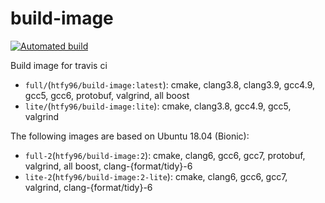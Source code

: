 # build-image
[![Automated build](https://img.shields.io/docker/automated/htfy96/build-image.svg)](https://hub.docker.com/r/htfy96/build-image/)

Build image for travis ci

- `full/`(`htfy96/build-image:latest`): cmake, clang3.8, clang3.9, gcc4.9, gcc5, gcc6, protobuf, valgrind, all boost
- `lite/`(`htfy96/build-image:lite`): cmake, clang3.8, gcc4.9, gcc5, valgrind

The following images are based on Ubuntu 18.04 (Bionic):
- `full-2`(`htfy96/build-image:2`): cmake, clang6, gcc6, gcc7, protobuf, valgrind, all boost, clang-{format/tidy}-6
- `lite-2`(`htfy96/build-image:2-lite`): cmake, clang6, gcc6, gcc7, valgrind, clang-{format/tidy}-6
